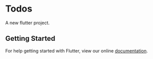 # Todos

A new flutter project.

## Getting Started

For help getting started with Flutter, view our online
[documentation](http://flutter.io/).
